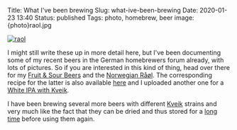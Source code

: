 Title: What I've been brewing
Slug: what-ive-been-brewing
Date: 2020-01-23 13:40
Status: published
Tags: photo, homebrew, beer
image: {photo}raol.jpg

[![raol]({photo}raol.jpg "raol")]({static}/pic/raol.jpg)

I might still write these up in more detail here, but I've
been documenting some of my recent beers in the German
homebrewers forum already, with lots of pictures.
So if you are interested in this kind of thing, head over there for my [Fruit &
Sour Beers](https://hobbybrauer.de/forum/viewtopic.php?f=7&t=21199) and the
[Norwegian Råøl](https://hobbybrauer.de/forum/viewtopic.php?f=10&t=22803).  The
corresponding recipe for the latter is also available
[here](https://www.maischemalzundmehr.de/index.php?id=1202&inhaltmitte=rezept)
and I uploaded another one for a [White IPA with
Kveik](https://www.maischemalzundmehr.de/index.php?id=1195&inhaltmitte=rezept).

I have been brewing several more beers with different
[Kveik](http://www.garshol.priv.no/download/farmhouse/kveik.html) strains and
very much like the fact that they can be dried and thus stored for a [long
time](http://suigenerisbrewing.com/index.php/2019/08/28/drying-kveik-the-grand-finale/)
before using them again.
